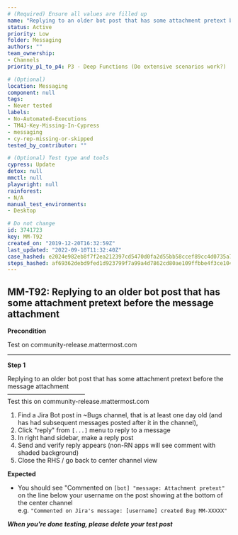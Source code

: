 ```yaml
---
# (Required) Ensure all values are filled up
name: "Replying to an older bot post that has some attachment pretext before the message attachment"
status: Active
priority: Low
folder: Messaging
authors: ""
team_ownership:
- Channels
priority_p1_to_p4: P3 - Deep Functions (Do extensive scenarios work?)

# (Optional)
location: Messaging
component: null
tags:
- Never tested
labels:
- No-Automated-Executions
- TM4J-Key-Missing-In-Cypress
- messaging
- cy-rep-missing-or-skipped
tested_by_contributor: ""

# (Optional) Test type and tools
cypress: Update
detox: null
mmctl: null
playwright: null
rainforest:
- N/A
manual_test_environments:
- Desktop

# Do not change
id: 3741723
key: MM-T92
created_on: "2019-12-20T16:32:59Z"
last_updated: "2022-09-10T11:32:40Z"
case_hashed: e2024e982eb8f7f2ea212397cd5470d0fa2d55bb58ccef89cc4d0735a7bf6c75b0cae4839f6bdc7bd9b650829b22f3e9
steps_hashed: af69362debd9fed1d923799f7a99a4d7862cd80ae109ffbbe4f3ce1047ce211135120cd44ddd64bddbe4df6016969140
---
```


<!-- (Auto-generated) Based on frontmatter's "key" and "name" -->

## MM-T92: Replying to an older bot post that has some attachment pretext before the message attachment

**Precondition**

Test on community-release.mattermost.com

---

**Step 1**

Replying to an older bot post that has some attachment pretext before the message attachment\
–––––––––––––––––––––––––\
Test this on community-release.mattermost.com

1. Find a Jira Bot post in \~Bugs channel, that is at least one day old (and has had subsequent messages posted after it in the channel),
2. Click "reply" from `[...]` menu to reply to a message
3. In right hand sidebar, make a reply post
4. Send and verify reply appears (non-RN apps will see comment with shaded background)
5. Close the RHS / go back to center channel view

**Expected**

- You should see "Commented on `[bot] "message: Attachment pretext"` on the line below your username on the post showing at the bottom of the center channel\
  e.g. `"Commented on Jira's message: [username] created Bug MM-XXXXX"`

**_When you're done testing, please delete your test post_**
